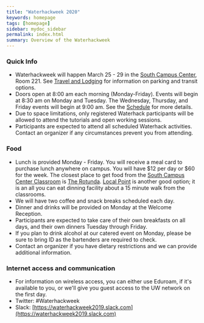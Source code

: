 ```yaml
---
title: "Waterhackweek 2020"
keywords: homepage
tags: [homepage]
sidebar: mydoc_sidebar
permalink: index.html
summary: Overview of the Waterhackweek
---
```

### Quick Info
- Waterhackweek will happen March 25 - 29 in the [South Campus Center](https://www.google.com/maps/place/UW+South+Campus+Center/@47.6495125,-122.3129862,17z/data=!3m1!4b1!4m5!3m4!1s0x549014ec0573d0fd:0x92c36f77d79c29d7!8m2!3d47.6495089!4d-122.3107975), Room 221. See [Travel and Lodging](https://waterhackweek.github.io/wiki/travel_and_lodging.html) for information on parking and transit options.
- Doors open at 8:00 am each morning (Monday-Friday). Events will begin at 8:30 am on Monday and Tuesday. The Wednesday, Thursday, and Friday events will begin at 9:00 am. See the [Schedule](https://waterhackweek.github.io/schedule.html) for more details.
- Due to space limitations, only registered Waterhack participants will be allowed to attend the tutorials and open working sessions.
- Participants are expected to attend all scheduled Waterhack activities. Contact an organizer if any circumstances prevent you from attending.

### Food
- Lunch is provided Monday - Friday. You will receive a meal card to purchase lunch anywhere on campus. You will have $12 per day or $60 for the week. The closest place to get food from the [South Campus Center Classroom](https://www.google.com/maps/place/UW+South+Campus+Center/@47.6495125,-122.3129862,17z/data=!3m1!4b1!4m5!3m4!1s0x549014ec0573d0fd:0x92c36f77d79c29d7!8m2!3d47.6495089!4d-122.3107975) is [The Rotunda](https://www.google.com/maps/place/The+Rotunda/@47.6511327,-122.3127829,17z/data=!3m1!4b1!4m5!3m4!1s0x549014edcc167af3:0xb5ac65b12f1dabaf!8m2!3d47.6511327!4d-122.3105889). [Local Point](https://www.google.com/maps/place/Local+Point/@47.6555201,-122.3171532,17z/data=!3m1!4b1!4m5!3m4!1s0x549014f3b7263aa7:0x9b4a428fed19f0fa!8m2!3d47.6555201!4d-122.3149592) is another good option; it is an all you can eat dinning facility about a 15 minute walk from the classrooms.
- We will have two coffee and snack breaks scheduled each day.
- Dinner and drinks will be provided on Monday at the Welcome Reception.
- Participants are expected to take care of their own breakfasts on all days, and their own dinners Tuesday through Friday.
- If you plan to drink alcohol at our catered event on Monday, please be sure to bring ID as the bartenders are required to check.
- Contact an organizer if you have dietary restrictions and we can provide additional information.

### Internet access and communication
- For information on wireless access, you can either use Eduroam, if it's available to you, or we'll give you guest access to the UW network on the first day.
- Twitter: #Waterhackweek
- Slack: [https://waterhackweek2019.slack.com](https://waterhackweek2019.slack.com)



<!---
### Pre-event preparation:
- Please review our [Code of Conduct](https://github.com/waterhackweek/ghw2017/wiki/Code-of-Conduct).
- Please arrive with your laptop ready for tutorial and project work, following our instructions [here](https://waterhackweek.github.io/preliminary/). Contact us on Slack (#preliminary_setup) if you have any difficulties. Checklist:
    - [X] Do you have a working local version of Python installed (using conda?).
    - [X] Did you sign up for a Google Earth Engine account?
    - [X] Do you have a GitHub account?
    - [X] Did you successfully spin up a jupyter notebook in [Waterhackweek Jupyter Hub](https://jupyterhub.cloudmaven.org/)?
- If you haven't done so already, please add your name to the [Participants List](Participants) page (send information to @emily_keller on slack)
- Review the [Project Guidelines](Project-Guidelines) and begin communicating with organizers and other participants about possible project ideas

--->
